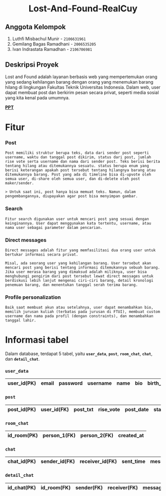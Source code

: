 <h1 style="text-align: center;">
Lost-And-Found-RealCuy
</h1>

## **Anggota Kelompok**
1. Luthfi Misbachul Munir - `2106631961`
2. Gemilang Bagas Ramadhani - `2006535205`
3. Ivan Indrastata Ramadhan - `2106706981`

## **Deskripsi Proyek**
Lost and Found adalah layanan berbasis web yang mempertemukan orang yang sedang kehilangan barang dengan orang yang menemukan barang hilang di lingkungan Fakultas Teknik Universitas Indonesia. Dalam web, user dapat membuat post dan berkirim pesan secara privat, seperti media sosial yang kita kenal pada umumnya.

**[PPT](https://docs.google.com/presentation/d/1XYxdtB4oQ1ArLhABHR6cDtf4JryidBxvhVW3k9nTUSc/edit?usp=sharing)**

# Fitur
### **Post**
```
Post memiliki struktur berupa teks, data dari sender post seperti username, waktu dan tanggal post dikirim, status dari post, jumlah rise vote serta username dan nama dari sender post. Teks berisi berita tentang hilang atau ditemukannya sesuatu. status berupa enum yang berisi keterangan apakah post tersebut tentang hilangnya barang atau ditemukannya barang. Post yang ada di timeline bisa di-upvote oleh semua user, di-share oleh semua user, dan di-delete oleh post maker/sender.

> Untuk saat ini, post hanya bisa memuat teks. Namun, dalam pengembangannya, diupayakan agar post bisa menyimpan gambar.
```
### **Search**
```
Fitur search digunakan user untuk mencari post yang sesuai dengan keinginannya. User dapat menggunakan kata tertentu, username, atau nama user sebagai parameter dalam pencarian.
```
### **Direct messages**
```
Direct messages adalah fitur yang memfasilitasi dua orang user untuk bertukar informasi secara privat.

Misal, ada seorang user yang kehilangan barang. User tersebut akan mencari post yang berisi tentang informasi ditemukannya sebuah barang. Jika user merasa barang yang dimaksud adalah miliknya, user bisa menghubungi pengirim dari post tersebut lewat direct messages untuk berdiskusi lebih lanjut mengenai ciri-ciri barang, detail kronologi penemuan barang, dan menentukan tanggal serah terima barang.
```
### **Profile personalization**
```
Baik saat membuat akun atau setelahnya, user dapat menambahkan bio, memilih jurusan kuliah (terbatas pada jurusan di FTUI), membuat custom username dan nama pada profil (dengan constraints), dan menambahkan tanggal lahir.
```
# Informasi tabel

Dalam database, terdapat 5 tabel, yaitu **`user_data`**, **`post`**, **`room_chat`**, **`chat`**, dan **`detail_chat`**.

### `user_data`
|user_id(PK)|email|password|username|name|bio|birth_date|jurusan_kuliah|
|:---:|:---:|:---:|:---:|:---:|:---:|:---:|:---:|

### `post`
|post_id(PK)|user_id(FK)|post_txt|rise_vote|post_date|status|
|:---:|:---:|:---:|:---:|:---:|:---:|

### `room_chat`
|id_room(PK)|person_1(FK)|person_2(FK)|created_at|
|:---:|:---:|:---:|:---:|

### `chat`
|chat_id(PK)|sender_id(FK)|receiver_id(FK)|sent_time|message|msg_status|
|:---:|:---:|:---:|:---:|:---:|:---:|

### `detail_chat`
|id_chat(PK)|id_room(FK)|sender(FK)|receiver(FK)|message|time|
|:---:|:---:|:---:|:---:|:---:|:---:|